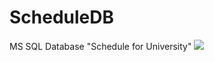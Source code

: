 # ScheduleDB
MS SQL Database "Schedule for University"
<img src="https://user-images.githubusercontent.com/34143453/47271765-de7e0400-d584-11e8-94b9-5f622dec08dd.png">
